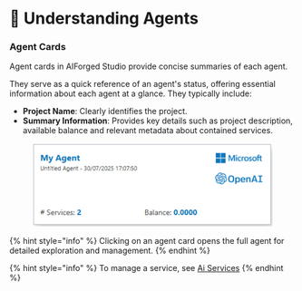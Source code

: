 # 🧠 Understanding Agents

### Agent Cards

Agent cards in AIForged Studio provide concise summaries of each agent.

They serve as a quick reference of an agent's status, offering essential information about each agent at a glance. They typically include:

* **Project Name**: Clearly identifies the project.
* **Summary Information**: Provides key details such as project description, available balance and relevant metadata about contained services.

<div align="left"><figure><img src="../assets/image (53) (1).png" alt=""><figcaption></figcaption></figure></div>

{% hint style="info" %}
Clicking on an agent card opens the full agent for detailed exploration and management.
{% endhint %}

{% hint style="info" %}
To manage a service, see [Ai Services](../services/)
{% endhint %}

